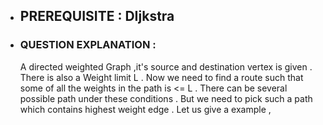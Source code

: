 - ## PREREQUISITE : DIjkstra
- ### QUESTION EXPLANATION :
  A directed weighted Graph ,it's source and destination vertex is given . There is also a Weight limit L . Now we need to find a route such that some of all the weights in the 
  path is <= L . There can be several possible path under these conditions . But we need to pick such a path which contains highest weight edge . Let us give a example , <br><br>
  
